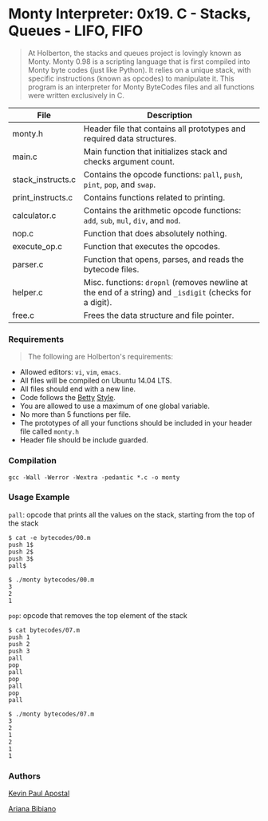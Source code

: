 # Monty Interpreter: 0x19. C - Stacks, Queues - LIFO, FIFO

> At Holberton, the stacks and queues project is lovingly known as Monty. Monty 0.98 is a scripting language that is first compiled into Monty byte codes (just like Python). It relies on a unique stack, with specific instructions (known as opcodes) to manipulate it. This program is an interpreter for Monty ByteCodes files and all functions were written exclusively in C.

| File | Description |
|--|--|
| monty.h | Header file that contains all prototypes and required data structures.
| main.c | Main function that initializes stack and checks argument count. 
| stack_instructs.c | Contains the opcode functions: `pall`, `push`, `pint`, `pop`, and `swap`.
| print_instructs.c | Contains functions related to printing.
| calculator.c | Contains the arithmetic opcode functions: `add`, `sub`, `mul`, `div`, and `mod`.
| nop.c | Function that does absolutely nothing.
| execute_op.c | Function that executes the opcodes.
| parser.c | Function that opens, parses, and reads the bytecode files.
| helper.c | Misc. functions: `dropnl` (removes newline at the end of a string) and `_isdigit` (checks for a digit).
| free.c | Frees the data structure and file pointer.


### Requirements
> The following are Holberton's requirements:
- Allowed editors: `vi`, `vim`, `emacs`.
- All files will be compiled on Ubuntu 14.04 LTS.
- All files should end with a new line.
- Code follows the [Betty](https://github.com/holbertonschool/Betty/blob/master/betty-style.pl) [Style](https://github.com/holbertonschool/Betty/blob/master/betty-doc.pl).
- You are allowed to use a maximum of one global variable.
- No more than 5 functions per file.
- The prototypes of all your functions should be included in your header file called `monty.h`
- Header file should be include guarded.

### Compilation

```
gcc -Wall -Werror -Wextra -pedantic *.c -o monty
```

### Usage Example

`pall`: opcode that prints all the values on the stack, starting from the top of the stack

```
$ cat -e bytecodes/00.m
push 1$
push 2$
push 3$
pall$
```

```
$ ./monty bytecodes/00.m
3
2
1
```

`pop`: opcode that removes the top element of the stack

```
$ cat bytecodes/07.m 
push 1
push 2
push 3
pall
pop
pall
pop
pall
pop
pall
```

```
$ ./monty bytecodes/07.m 
3
2
1
2
1
1
```

### Authors

[Kevin Paul Apostal](https://github.com/kevapostol)

[Ariana Bibiano](https://github.com/ariana124)
